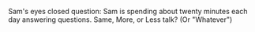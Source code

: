 Sam's eyes closed question: Sam is spending about twenty minutes each
day answering questions.  Same, More, or Less talk?  (Or "Whatever")
